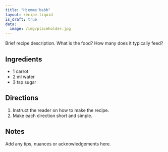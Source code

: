 ```yaml
---
title: "Hjemme'babb"
layout: recipe.liquid
is_draft: true
data:
  image: /img/placeholder.jpg
---
```

Brief recipe description. What is the food? How many does it typically feed?

## Ingredients

- 1 carrot
- 2 ml water
- 3 tsp sugar

## Directions

1. Instruct the reader on how to make the recipe.
2. Make each direction short and simple.

## Notes

Add any tips, nuances or acknowledgements here.